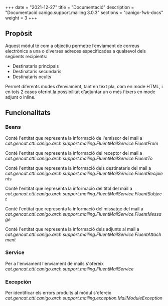 +++
date        = "2021-12-27"
title       = "Documentació"
description = "Documentació canigo.support.mailing 3.0.3"
sections    = "canigo-fwk-docs"
weight      = 3
+++

## Propòsit

Aquest mòdul té com a objectiu permetre l’enviament de correus electrònics a una o diverses adreces especificades a qualsevol dels següents recipients:

* Destinataris principals
* Destinataris secundaris
* Destinataris ocults

Permet diferents modes d’enviament, tant en text pla, com en mode HTML, i en tots 2 casos oferint la possibilitat d’adjuntar un o més fitxers en mode adjunt o inline.

## Funcionalitats

### Beans

Conté l'entitat que representa la informació de l'emissor del mail a *cat.gencat.ctti.canigo.arch.support.mailing.FluentMailService.FluentFrom*

Conté l'entitat que representa la informació del receptor del mail a *cat.gencat.ctti.canigo.arch.support.mailing.FluentMailService.FluentTo*

Conté l'entitat que representa la informació dels destinataris del mail a *cat.gencat.ctti.canigo.arch.support.mailing.FluentMailService.FluentRecipients*

Conté l'entitat que representa la informació del títol del mail a *cat.gencat.ctti.canigo.arch.support.mailing.FluentMailService.FluentSubject*

Conté l'entitat que representa la informació del missatge del mail a *cat.gencat.ctti.canigo.arch.support.mailing.FluentMailService.FluentMessage*

Conté l'entitat que representa la informació dels adjunts al mail a *cat.gencat.ctti.canigo.arch.support.mailing.FluentMailService.FluentAttachment*


### Service

Per a l'enviament l'enviament de mails s'ofereix *cat.gencat.ctti.canigo.arch.support.mailing.FluentMailService*

### Excepción

Per identificar els errors produits al mòdul s'ofereix *cat.gencat.ctti.canigo.arch.support.mailing.exception.MailModuleException*
